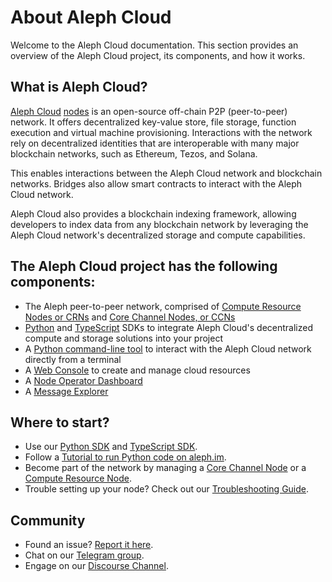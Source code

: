# About Aleph Cloud

Welcome to the Aleph Cloud documentation. This section provides an overview of the Aleph Cloud project, its components, and how it works.

## What is Aleph Cloud?

[Aleph Cloud](https://aleph.cloud) [nodes](/test) is an open-source off-chain P2P (peer-to-peer) network.
It offers decentralized key-value store, file storage, function execution and virtual machine provisioning.
Interactions with the network rely on decentralized identities that are interoperable with many major blockchain networks,
such as Ethereum, Tezos, and Solana.

This enables interactions between the Aleph Cloud network and blockchain networks. Bridges also allow smart contracts to
interact with the Aleph Cloud network.

Aleph Cloud also provides a blockchain indexing framework, allowing developers to index data from any blockchain network
by leveraging the Aleph Cloud network's decentralized storage and compute capabilities.

## The Aleph Cloud project has the following components:

- The Aleph peer-to-peer network, comprised of [Compute Resource Nodes or CRNs](/nodes/compute/introduction/) and [Core Channel Nodes, or CCNs](/nodes/core/introduction/)
- [Python](/devhub/sdks/python/) and [TypeScript](/devhub/sdks/typescript/) SDKs to integrate Aleph Cloud's decentralized compute and storage solutions into your project
- A [Python command-line tool](/tools/aleph-client/) to interact with the Aleph Cloud network directly from a terminal
- A [Web Console](/tools/webconsole/) to create and manage cloud resources
- A [Node Operator Dashboard](https://account.aleph.cloud/)
- A [Message Explorer](https://explorer.aleph.cloud/)

## Where to start?

- Use our [Python SDK](/devhub/sdks/python/) and [TypeScript SDK](/devhub/sdks/typescript/).
- Follow a [Tutorial to run Python code on aleph.im](/devhub/guides/computing/).
- Become part of the network by managing a [Core Channel Node](/nodes/core/introduction/) or a [Compute Resource Node](/nodes/compute/introduction/).
- Trouble setting up your node? Check out our [Troubleshooting Guide](/nodes/resources/troubleshooting/).

## Community

- Found an issue? [Report it here](https://github.com/aleph-im/support/issues).
- Chat on our [Telegram group](https://t.me/alephim).
- Engage on our [Discourse Channel](https://community.aleph.im/).
